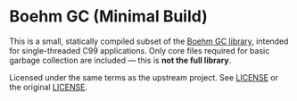  # Boehm GC (Minimal Build)
 
 This is a small, statically compiled subset of the [Boehm GC library](https://github.com/ivmai/bdwgc), intended for single-threaded C99 applications. Only core files required for basic garbage collection are included — this is **not the full library**. 
 
 Licensed under the same terms as the upstream project. See [LICENSE](./LICENSE.md) or the original [LICENSE](https://github.com/ivmai/bdwgc/tree/v8.2.8/#copyright--warranty).